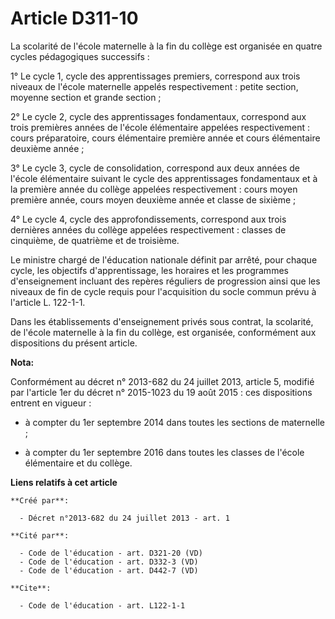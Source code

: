 # Article D311-10

La scolarité de l'école maternelle à la fin du collège est organisée en quatre cycles pédagogiques successifs : 

1° Le cycle 1, cycle des apprentissages premiers, correspond aux trois niveaux de l'école maternelle appelés respectivement :
petite section, moyenne section et grande section ; 

2° Le cycle 2, cycle des apprentissages fondamentaux, correspond aux trois premières années de l'école élémentaire appelées
respectivement : cours préparatoire, cours élémentaire première année et cours élémentaire deuxième année ; 

3° Le cycle 3, cycle de consolidation, correspond aux deux années de l'école élémentaire suivant le cycle des apprentissages
fondamentaux et à la première année du collège appelées respectivement : cours moyen première année, cours moyen deuxième
année et classe de sixième ; 

4° Le cycle 4, cycle des approfondissements, correspond aux trois dernières années du collège appelées respectivement :
classes de cinquième, de quatrième et de troisième. 

Le ministre chargé de l'éducation nationale définit par arrêté, pour chaque cycle, les objectifs d'apprentissage, les
horaires et les programmes d'enseignement incluant des repères réguliers de progression ainsi que les niveaux de fin de cycle
requis pour l'acquisition du socle commun prévu à l'article L. 122-1-1. 

Dans les établissements d'enseignement privés sous contrat, la scolarité, de l'école maternelle à la fin du collège, est
organisée, conformément aux dispositions du présent article.

**Nota:**

Conformément au décret n° 2013-682 du 24 juillet 2013, article 5, modifié par l'article 1er du décret n° 2015-1023 du 19 août
2015 : ces dispositions entrent en vigueur :

- à compter du 1er septembre 2014 dans toutes les sections de maternelle ;

- à compter du 1er septembre 2016 dans toutes les classes de l'école élémentaire et du collège.

**Liens relatifs à cet article**

	**Créé par**:

	  - Décret n°2013-682 du 24 juillet 2013 - art. 1

	**Cité par**:

	  - Code de l'éducation - art. D321-20 (VD)
	  - Code de l'éducation - art. D332-3 (VD)
	  - Code de l'éducation - art. D442-7 (VD)

	**Cite**:

	  - Code de l'éducation - art. L122-1-1
